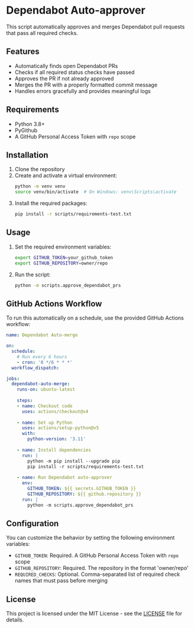 # Dependabot Auto-approver

This script automatically approves and merges Dependabot pull requests that pass all required checks.

## Features

- Automatically finds open Dependabot PRs
- Checks if all required status checks have passed
- Approves the PR if not already approved
- Merges the PR with a properly formatted commit message
- Handles errors gracefully and provides meaningful logs

## Requirements

- Python 3.8+
- PyGithub
- A GitHub Personal Access Token with `repo` scope

## Installation

1. Clone the repository
2. Create and activate a virtual environment:
   ```bash
   python -m venv venv
   source venv/bin/activate  # On Windows: venv\Scripts\activate
   ```
3. Install the required packages:
   ```bash
   pip install -r scripts/requirements-test.txt
   ```

## Usage

1. Set the required environment variables:
   ```bash
   export GITHUB_TOKEN=your_github_token
   export GITHUB_REPOSITORY=owner/repo
   ```

2. Run the script:
   ```bash
   python -m scripts.approve_dependabot_prs
   ```

## GitHub Actions Workflow

To run this automatically on a schedule, use the provided GitHub Actions workflow:

```yaml
name: Dependabot Auto-merge

on:
  schedule:
    # Run every 6 hours
    - cron: '0 */6 * * *'
  workflow_dispatch:

jobs:
  dependabot-auto-merge:
    runs-on: ubuntu-latest
    
    steps:
    - name: Checkout code
      uses: actions/checkout@v4
    
    - name: Set up Python
      uses: actions/setup-python@v5
      with:
        python-version: '3.11'
    
    - name: Install dependencies
      run: |
        python -m pip install --upgrade pip
        pip install -r scripts/requirements-test.txt
    
    - name: Run Dependabot auto-approver
      env:
        GITHUB_TOKEN: ${{ secrets.GITHUB_TOKEN }}
        GITHUB_REPOSITORY: ${{ github.repository }}
      run: |
        python -m scripts.approve_dependabot_prs
```

## Configuration

You can customize the behavior by setting the following environment variables:

- `GITHUB_TOKEN`: Required. A GitHub Personal Access Token with `repo` scope
- `GITHUB_REPOSITORY`: Required. The repository in the format 'owner/repo'
- `REQUIRED_CHECKS`: Optional. Comma-separated list of required check names that must pass before merging

## License

This project is licensed under the MIT License - see the [LICENSE](LICENSE) file for details.
